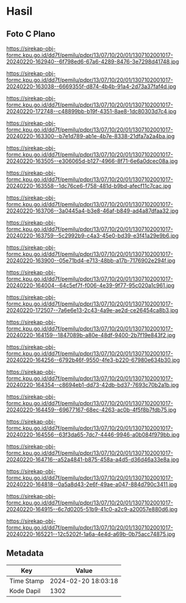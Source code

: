 # Hasil

## Foto C Plano

https://sirekap-obj-formc.kpu.go.id/dd7f/pemilu/pdpr/13/07/10/20/01/1307102001017-20240220-162940--6f798ed6-67a6-4289-8476-3e7298d41748.jpg

https://sirekap-obj-formc.kpu.go.id/dd7f/pemilu/pdpr/13/07/10/20/01/1307102001017-20240220-163038--6669355f-d874-4b4b-91a4-2d73a37faf4d.jpg

https://sirekap-obj-formc.kpu.go.id/dd7f/pemilu/pdpr/13/07/10/20/01/1307102001017-20240220-172748--c48899bb-b19f-4351-8ae8-1dc80303d7c4.jpg

https://sirekap-obj-formc.kpu.go.id/dd7f/pemilu/pdpr/13/07/10/20/01/1307102001017-20240220-163300--b7e1d789-ab1e-4b7e-8338-21dfa7a2a4ba.jpg

https://sirekap-obj-formc.kpu.go.id/dd7f/pemilu/pdpr/13/07/10/20/01/1307102001017-20240220-163505--e306065d-b127-4966-8f71-6e6a0dcec08a.jpg

https://sirekap-obj-formc.kpu.go.id/dd7f/pemilu/pdpr/13/07/10/20/01/1307102001017-20240220-163558--1dc76ce6-f758-481d-b9bd-afecf11c7cac.jpg

https://sirekap-obj-formc.kpu.go.id/dd7f/pemilu/pdpr/13/07/10/20/01/1307102001017-20240220-163706--3a0445a4-b3e8-46af-b849-ad4a87dfaa32.jpg

https://sirekap-obj-formc.kpu.go.id/dd7f/pemilu/pdpr/13/07/10/20/01/1307102001017-20240220-163759--5c2992b9-c4a3-45e0-bd39-e3f41a29e9b6.jpg

https://sirekap-obj-formc.kpu.go.id/dd7f/pemilu/pdpr/13/07/10/20/01/1307102001017-20240220-163900--05e71bd4-e713-48bb-a17b-7176902e294f.jpg

https://sirekap-obj-formc.kpu.go.id/dd7f/pemilu/pdpr/13/07/10/20/01/1307102001017-20240220-164004--64c5ef7f-f006-4e39-9f77-95c020a1c961.jpg

https://sirekap-obj-formc.kpu.go.id/dd7f/pemilu/pdpr/13/07/10/20/01/1307102001017-20240220-172507--7a6e6e13-2c43-4a9e-ae2d-ce26454ca8b3.jpg

https://sirekap-obj-formc.kpu.go.id/dd7f/pemilu/pdpr/13/07/10/20/01/1307102001017-20240220-164159--1847089b-a80e-48df-9400-2b7f19e843f2.jpg

https://sirekap-obj-formc.kpu.go.id/dd7f/pemilu/pdpr/13/07/10/20/01/1307102001017-20240220-164256--6792b46f-9550-4fe3-b220-67980e634b30.jpg

https://sirekap-obj-formc.kpu.go.id/dd7f/pemilu/pdpr/13/07/10/20/01/1307102001017-20240220-164354--c8694eb1-dd73-42db-bd37-7693c70b2a1b.jpg

https://sirekap-obj-formc.kpu.go.id/dd7f/pemilu/pdpr/13/07/10/20/01/1307102001017-20240220-164459--69677167-68ec-4263-ac0b-4f5f8b7fdb75.jpg

https://sirekap-obj-formc.kpu.go.id/dd7f/pemilu/pdpr/13/07/10/20/01/1307102001017-20240220-164556--63f3da65-7dc7-4446-9946-a0b084f979bb.jpg

https://sirekap-obj-formc.kpu.go.id/dd7f/pemilu/pdpr/13/07/10/20/01/1307102001017-20240220-164716--a52a4841-b875-458a-a4d5-d36d46a33e8a.jpg

https://sirekap-obj-formc.kpu.go.id/dd7f/pemilu/pdpr/13/07/10/20/01/1307102001017-20240220-164818--0a5a8d43-2e6f-49ae-a047-884d790c3411.jpg

https://sirekap-obj-formc.kpu.go.id/dd7f/pemilu/pdpr/13/07/10/20/01/1307102001017-20240220-164915--6c7d0205-51b9-41c0-a2c9-a20057e880d6.jpg

https://sirekap-obj-formc.kpu.go.id/dd7f/pemilu/pdpr/13/07/10/20/01/1307102001017-20240220-165221--12c5202f-1a6a-4e4d-a69b-0b75acc74875.jpg


## Metadata

| Key        | Value               |
| ---------- | ------------------- |
| Time Stamp | 2024-02-20 18:03:18 |
| Kode Dapil | 1302                |



